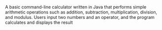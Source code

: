 A basic command-line calculator written in Java that performs simple arithmetic operations such as addition, subtraction, multiplication, division, and modulus. Users input two numbers and an operator, and the program calculates and displays the result
